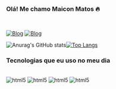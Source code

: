 ### Olá! Me chamo Maicon Matos 🔥
<br/>

[![Blog](https://img.shields.io/badge/LinkedIn-0077B5?style=for-the-badge&logo=linkedin&logoColor=white
)](https://www.linkedin.com/in/michael-matos-dos-reis-24b49b213/)
[![Blog](https://img.shields.io/badge/Instagram-E4405F?style=for-the-badge&logo=instagram&logoColor=white)](https://www.instagram.com/grmaico/)

![Anurag's GitHub stats](https://github-readme-stats.vercel.app/api?username=Grmaico&show_icons=true&theme=radical)[![Top Langs](https://github-readme-stats.vercel.app/api/top-langs/?username=Grmaico)](https://github.com/anuraghazra/github-readme-stats)


### Tecnologias que eu uso no meu dia

<div style="display: inline_block"><br/>
    <img alig="center" alt="html5" src="https://img.shields.io/badge/HTML5-E34F26?style=for-the-badge&logo=html5&logoColor=white"/>
    <img alig="center" alt="html5" src="https://img.shields.io/badge/CSS3-1572B6?style=for-the-badge&logo=css3&logoColor=white"/>
    <img alig="center" alt="html5" src="https://img.shields.io/badge/JavaScript-323330?style=for-the-badge&logo=javascript&logoColor=F7DF1E"/>
    <img alig="center" alt="html5" src="https://img.shields.io/badge/React_Native-20232A?style=for-the-badge&logo=react&logoColor=61DAFB"/>
<div>

